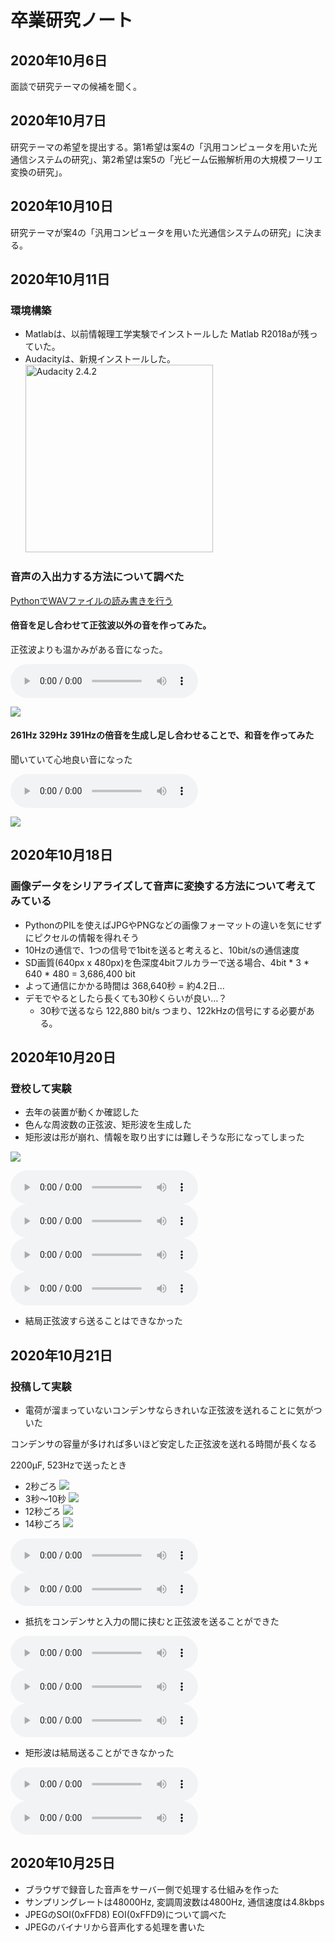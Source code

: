 # 卒業研究ノート

## 2020年10月6日

面談で研究テーマの候補を聞く。

## 2020年10月7日

研究テーマの希望を提出する。第1希望は案4の「汎用コンピュータを用いた光通信システムの研究」、第2希望は案5の「光ビーム伝搬解析用の大規模フーリエ変換の研究」。

## 2020年10月10日

研究テーマが案4の「汎用コンピュータを用いた光通信システムの研究」に決まる。

## 2020年10月11日

### 環境構築

- Matlabは、以前情報理工学実験でインストールした Matlab R2018aが残っていた。
- Audacityは、新規インストールした。
  <img alt="Audacity 2.4.2" src="assets/images/2020-10-11-01-46-01.png" height=300>

### 音声の入出力する方法について調べた

[PythonでWAVファイルの読み書きを行う](https://docs.python.org/ja/3/library/wave.html)

#### 倍音を足し合わせて正弦波以外の音を作ってみた。
正弦波よりも温かみがある音になった。

<audio controls="controls">
  <source type="audio/mp3" src="assets/audio/overtones.wav"></source>
  <p>https://github.com/Tsutomu-Ikeda/senior-project/blob/main/assets/audio/overtones.wav</p>
</audio>

![](assets/images/overtones.png)

#### 261Hz 329Hz 391Hzの倍音を生成し足し合わせることで、和音を作ってみた
聞いていて心地良い音になった

<audio controls="controls">
  <source type="audio/mp3" src="assets/audio/harmony.wav"></source>
  <p>https://github.com/Tsutomu-Ikeda/senior-project/blob/main/assets/audio/harmony.wav</p>
</audio>

![](assets/images/harmony.png)

## 2020年10月18日

### 画像データをシリアライズして音声に変換する方法について考えてみている

- PythonのPILを使えばJPGやPNGなどの画像フォーマットの違いを気にせずにピクセルの情報を得れそう
- 10Hzの通信で、1つの信号で1bitを送ると考えると、10bit/sの通信速度
- SD画質(640px x 480px)を色深度4bitフルカラーで送る場合、4bit * 3 * 640 * 480 = 3,686,400 bit
- よって通信にかかる時間は 368,640秒 = 約4.2日…
- デモでやるとしたら長くても30秒くらいが良い…？
  - 30秒で送るなら 122,880 bit/s つまり、122kHzの信号にする必要がある。

## 2020年10月20日

### 登校して実験
- 去年の装置が動くか確認した
- 色んな周波数の正弦波、矩形波を生成した
- 矩形波は形が崩れ、情報を取り出すには難しそうな形になってしまった

![](assets/images/square_received.png)

<audio controls="controls">
  <source type="audio/mp3" src="assets/audio/20201020/470microf_10Hz_square.wav"></source>
  <p>https://github.com/Tsutomu-Ikeda/senior-project/blob/main/assets/audio/20201020/470microf_10Hz_square.wav</p>
</audio>
<audio controls="controls">
  <source type="audio/mp3" src="assets/audio/20201020/470microf_100Hz_square.wav"></source>
  <p>https://github.com/Tsutomu-Ikeda/senior-project/blob/main/assets/audio/20201020/470microf_100Hz_square.wav</p>
</audio>
<audio controls="controls">
  <source type="audio/mp3" src="assets/audio/20201020/2200microf_10Hz_square.wav"></source>
  <p>https://github.com/Tsutomu-Ikeda/senior-project/blob/main/assets/audio/20201020/2200microf_10Hz_square.wav</p>
</audio>
<audio controls="controls">
  <source type="audio/mp3" src="assets/audio/20201020/2200microf_100Hz_square.wav"></source>
  <p>https://github.com/Tsutomu-Ikeda/senior-project/blob/main/assets/audio/20201020/2200microf_100Hz_square.wav</p>
</audio>

- 結局正弦波すら送ることはできなかった

## 2020年10月21日

### 投稿して実験
- 電荷が溜まっていないコンデンサならきれいな正弦波を送れることに気がついた

コンデンサの容量が多ければ多いほど安定した正弦波を送れる時間が長くなる

2200μF, 523Hzで送ったとき
- 2秒ごろ
  ![](assets/images/pseudo_sin_wav_2sec.png)
- 3秒〜10秒
  ![](assets/images/pseudo_sin_wav.png)
- 12秒ごろ
  ![](assets/images/pseudo_sin_wav_12sec.png)
- 14秒ごろ
  ![](assets/images/assets/images/pseudo_sin_wav_14sec.png)

<audio controls="controls">
  <source type="audio/mp3" src="assets/audio/20201021/470microf_523Hz.wav"></source>
  <p>https://github.com/Tsutomu-Ikeda/senior-project/blob/main/assets/audio/20201021/470microf_523Hz.wav</p>
</audio>
<audio controls="controls">
  <source type="audio/mp3" src="assets/audio/20201021/2200microf_523Hz.wav"></source>
  <p>https://github.com/Tsutomu-Ikeda/senior-project/blob/main/assets/audio/20201021/2200microf_523Hz.wav</p>
</audio>

- 抵抗をコンデンサと入力の間に挟むと正弦波を送ることができた

<audio controls="controls">
  <source type="audio/mp3" src="assets/audio/20201021/40microF_100Hz.wav"></source>
  <p>https://github.com/Tsutomu-Ikeda/senior-project/blob/main/assets/audio/20201021/40microF_100Hz.wav</p>
</audio>
<audio controls="controls">
  <source type="audio/mp3" src="assets/audio/20201021/40microF_523Hz.wav"></source>
  <p>https://github.com/Tsutomu-Ikeda/senior-project/blob/main/assets/audio/20201021/40microF_523Hz.wav</p>
</audio>
</audio>
<audio controls="controls">
  <source type="audio/mp3" src="assets/audio/20201021/40microF_1000Hz.wav"></source>
  <p>https://github.com/Tsutomu-Ikeda/senior-project/blob/main/assets/audio/20201021/40microF_1000Hz.wav</p>
</audio>

- 矩形波は結局送ることができなかった

<audio controls="controls">
  <source type="audio/mp3" src="assets/audio/20201021/40microF_100Hz_square.wav"></source>
  <p>https://github.com/Tsutomu-Ikeda/senior-project/blob/main/assets/audio/20201021/40microF_100Hz_square.wav</p>
</audio>
<audio controls="controls">
  <source type="audio/mp3" src="assets/audio/20201021/40microF_1000Hz_square.wav"></source>
  <p>https://github.com/Tsutomu-Ikeda/senior-project/blob/main/assets/audio/20201021/40microF_1000Hz_square.wav</p>
</audio>

## 2020年10月25日

- ブラウザで録音した音声をサーバー側で処理する仕組みを作った
- サンプリングレートは48000Hz, 変調周波数は4800Hz, 通信速度は4.8kbps
- JPEGのSOI(0xFFD8) EOI(0xFFD9)について調べた
- JPEGのバイナリから音声化する処理を書いた
